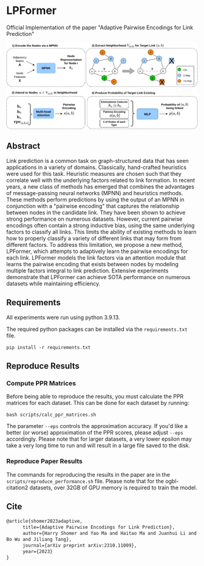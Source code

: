 # LPFormer

Official Implementation of the paper "Adaptive Pairwise Encodings for Link Prediction"

![Framework](https://raw.githubusercontent.com/HarryShomer/LPFormer/master/LPFormer-Framework.png)

## Abstract

Link prediction is a common task on graph-structured data that has seen applications in a variety of domains. Classically, hand-crafted heuristics were used for this task. Heuristic measures are chosen such that they correlate well with the underlying factors related to link formation. In recent years, a new class of methods has emerged that combines the advantages of message-passing neural networks (MPNN) and heuristics methods. These methods perform predictions by using the output of an MPNN in conjunction with a "pairwise encoding" that captures the relationship between nodes in the candidate link. They have been shown to achieve strong performance on numerous datasets. However, current pairwise encodings often contain a strong  inductive bias, using the same underlying factors to classify all links. This limits the ability of existing methods to learn how to properly classify a variety of different links that may form from different factors. To address this limitation, we propose a new method, LPFormer, which attempts to adaptively learn the pairwise encodings for each link. LPFormer models the link factors via an attention module that learns the pairwise encoding that exists between nodes by modeling multiple factors integral to link prediction. Extensive experiments demonstrate that LPFormer can achieve SOTA performance on numerous datasets while maintaining efficiency.


## Requirements

All experiments were run using python 3.9.13.

The required python packages can be installed via the  `requirements.txt` file.
```
pip install -r requirements.txt 
```

## Reproduce Results


### Compute PPR Matrices

Before being able to reproduce the results, you must calculate the PPR matrices for each dataset. This can be done for each dataset by running:
```
bash scripts/calc_ppr_matrices.sh
```
The parameter `--eps` controls the approximation accuracy. If you'd like a better (or worse) approximation of the PPR scores, please adjust `--eps` accordingly. Please note that for larger datasets, a very lower epsilon may take a very long time to run and will result in a large file saved to the disk.


### Reproduce Paper Results

The commands for reproducing the results in the paper are in the `scripts/reproduce_performance.sh` file. Please note that for the ogbl-citation2 datasets, over 32GB of GPU memory is required to train the model.  


## Cite
```
@article{shomer2023adaptive,
      title={Adaptive Pairwise Encodings for Link Prediction}, 
      author={Harry Shomer and Yao Ma and Haitao Ma and Juanhui Li and Bo Wu and Jiliang Tang},
      journal={arXiv preprint arXiv:2310.11009},
      year={2023}
}
```
